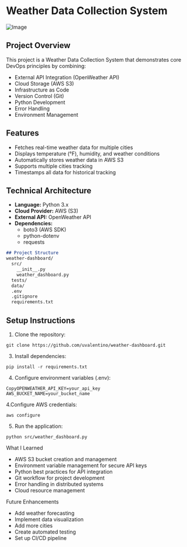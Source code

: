 # Weather Data Collection System

![Image](https://github.com/user-attachments/assets/455644ab-0713-4676-b598-32bbbd16dedd)

## Project Overview
This project is a Weather Data Collection System that demonstrates core DevOps principles by combining:
- External API Integration (OpenWeather API)
- Cloud Storage (AWS S3)
- Infrastructure as Code
- Version Control (Git)
- Python Development
- Error Handling
- Environment Management

## Features
- Fetches real-time weather data for multiple cities
- Displays temperature (°F), humidity, and weather conditions
- Automatically stores weather data in AWS S3
- Supports multiple cities tracking
- Timestamps all data for historical tracking

## Technical Architecture
- **Language:** Python 3.x
- **Cloud Provider:** AWS (S3)
- **External API:** OpenWeather API
- **Dependencies:** 
  - boto3 (AWS SDK)
  - python-dotenv
  - requests

```markdown
## Project Structure
weather-dashboard/
  src/
    __init__.py
    weather_dashboard.py
  tests/
  data/
  .env
  .gitignore
  requirements.txt
```
## Setup Instructions
1. Clone the repository:
```
git clone https://github.com/uvalentino/weather-dashboard.git
```
3. Install dependencies:
```
pip install -r requirements.txt
```
4. Configure environment variables (.env):
```
CopyOPENWEATHER_API_KEY=your_api_key
AWS_BUCKET_NAME=your_bucket_name
```

4.Configure AWS credentials:
```
aws configure
```
5. Run the application:
```
python src/weather_dashboard.py
```
What I Learned

- AWS S3 bucket creation and management
- Environment variable management for secure API keys
- Python best practices for API integration
- Git workflow for project development
- Error handling in distributed systems
- Cloud resource management

Future Enhancements

- Add weather forecasting
- Implement data visualization
- Add more cities
- Create automated testing
- Set up CI/CD pipeline
